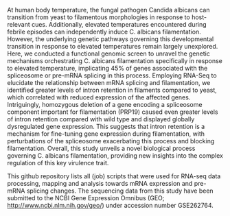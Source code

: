 At human body temperature, the fungal pathogen Candida albicans can transition from yeast to filamentous morphologies in response to host-relevant cues. Additionally, elevated temperatures encountered during febrile episodes can independently induce C. albicans filamentation. However, the underlying genetic pathways governing this developmental transition in response to elevated temperatures remain largely unexplored. Here, we conducted a functional genomic screen to unravel the genetic mechanisms orchestrating C. albicans filamentation specifically in response to elevated temperature, implicating 45% of genes associated with the spliceosome or pre-mRNA splicing in this process. Employing RNA-Seq to elucidate the relationship between mRNA splicing and filamentation, we identified greater levels of intron retention in filaments compared to yeast, which correlated with reduced expression of the affected genes. Intriguingly, homozygous deletion of a gene encoding a spliceosome component important for filamentation (PRP19) caused even greater levels of intron retention compared with wild type and displayed globally dysregulated gene expression. This suggests that intron retention is a mechanism for fine-tuning gene expression during filamentation, with perturbations of the spliceosome exacerbating this process and blocking filamentation. Overall, this study unveils a novel biological process governing C. albicans filamentation, providing new insights into the complex regulation of this key virulence trait.

This github repository lists all (job) scripts that were used for RNA-seq data processing, mapping and analysis towards mRNA expression and pre-mRNA splicing changes. The sequencing data from this study have been submitted to the NCBI Gene Expression Omnibus (GEO; http://www.ncbi.nlm.nih.gov/geo/) under accession number GSE262764.
